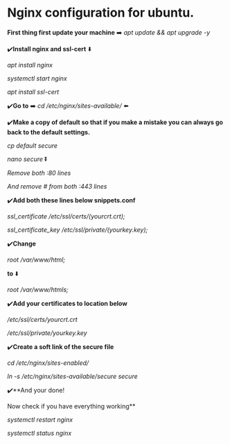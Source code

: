 # Nginx configuration for ubuntu.

**First thing first update your machine** ➡️ *apt update && apt upgrade -y*

✔️**Install nginx and ssl-cert**
⬇️

*apt install nginx*

*systemctl start nginx*

*apt install ssl-cert*

✔️**Go to** ➡️ *cd /etc/nginx/sites-available/* ⬅️

✔️**Make a copy of default so that if you make a mistake you can always go back to the default settings.**

*cp default secure*

*nano secure*
⏬

*Remove both :80 lines*

*And remove # from both :443 lines*

✔️**Add both these lines below snippets.conf**

*ssl_certificate /etc/ssl/certs/(yourcrt.crt);*

*ssl_certificate_key /etc/ssl/private/(yourkey.key);*

✔️**Change**

*root /var/www/html;*

**to** ⬇️

*root /var/www/htmls;*

✔️**Add your certificates to location below**

*/etc/ssl/certs/yourcrt.crt*

*/etc/ssl/private/yourkey.key*

✔️**Create a soft link of the secure file**

*cd /etc/nginx/sites-enabled/*

*ln -s /etc/nginx/sites-available/secure secure*

✔️**And your done!

Now check if you have everything working**

*systemctl restart nginx*

*systemctl status nginx*



